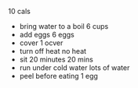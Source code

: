 10 cals 
* bring water to a boil 6 cups
* add eggs 6 eggs
* cover 1 ocver
* turn off heat no heat
* sit 20 minutes 20 mins
* run under cold water lots of water
* peel before eating 1 egg

